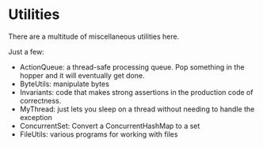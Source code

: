 Utilities
=========

There are a multitude of miscellaneous utilities here.

Just a few:

- ActionQueue: a thread-safe processing queue.  Pop something in the hopper and it will eventually get done.
- ByteUtils: manipulate bytes
- Invariants: code that makes strong assertions in the production code of correctness.
- MyThread: just lets you sleep on a thread without needing to handle the exception
- ConcurrentSet: Convert a ConcurrentHashMap to a set
- FileUtils: various programs for working with files